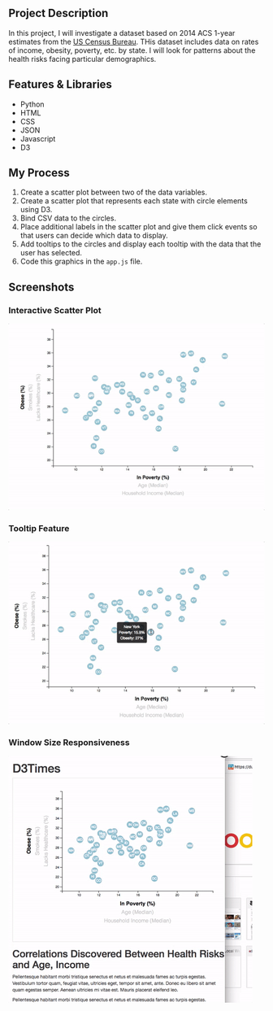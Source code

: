 ## Project Description

In this project, I will investigate a dataset based on 2014 ACS 1-year estimates from the [US Census Bureau](https://data.census.gov/cedsci/). THis dataset includes data on rates of income, obesity, poverty, etc. by state. I will look for patterns about the health risks facing particular demographics.

## Features & Libraries

* Python
* HTML
* CSS
* JSON
* Javascript
* D3

## My Process

1. Create a scatter plot between two of the data variables.
2. Create a scatter plot that represents each state with circle elements using D3. 
3. Bind CSV data to the circles. 
4. Place additional labels in the scatter plot and give them click events so that users can decide which data to display.
5. Add tooltips to the circles and display each tooltip with the data that the user has selected.
6. Code this graphics in the `app.js` file.

## Screenshots

### Interactive Scatter Plot 
![animated_scatter](screenshots/animated_scatter.gif)

### Tooltip Feature
![scatter_tooltip](screenshots/scatter_tooltip.gif)

### Window Size Responsiveness
![responsive_scatter](screenshots/responsive_scatter.gif)